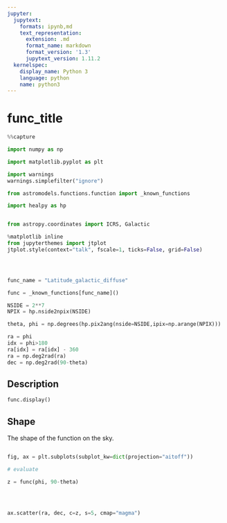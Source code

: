 ```yaml
---
jupyter:
  jupytext:
    formats: ipynb,md
    text_representation:
      extension: .md
      format_name: markdown
      format_version: '1.3'
      jupytext_version: 1.11.2
  kernelspec:
    display_name: Python 3
    language: python
    name: python3
---
```


# func_title

```python nbsphinx="hidden" tags=[]
%%capture

import numpy as np

import matplotlib.pyplot as plt

import warnings
warnings.simplefilter("ignore")

from astromodels.functions.function import _known_functions

import healpy as hp


from astropy.coordinates import ICRS, Galactic

%matplotlib inline
from jupyterthemes import jtplot
jtplot.style(context="talk", fscale=1, ticks=False, grid=False)





```

```python nbsphinx="hidden" tags=["parameters"]
func_name = "Latitude_galactic_diffuse"

```

```python nbsphinx="hidden" tags=[]
func = _known_functions[func_name]()

NSIDE = 2**7
NPIX = hp.nside2npix(NSIDE)

theta, phi = np.degrees(hp.pix2ang(nside=NSIDE,ipix=np.arange(NPIX)))

ra = phi
idx = phi>180
ra[idx] = ra[idx] - 360
ra = np.deg2rad(ra)
dec = np.deg2rad(90-theta)


```
## Description
```python
func.display()
```

## Shape

The shape of the function on the sky.
```python tags=["nbsphinx-gallery"]

fig, ax = plt.subplots(subplot_kw=dict(projection="aitoff"))

# evaluate

z = func(phi, 90-theta)



                       
ax.scatter(ra, dec, c=z, s=5, cmap="magma")


```
